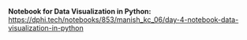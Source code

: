 **Notebook for Data Visualization in Python:** https://dphi.tech/notebooks/853/manish_kc_06/day-4-notebook-data-visualization-in-python